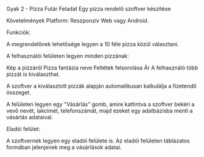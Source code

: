 Gyak 2 - Pizza Futár
Feladat
Egy pizza rendelő szoftver készítése

Követelmények
Platform: Reszponzív Web vagy Android.

Funkciók:

A megrendelőnek lehetősége legyen a 10 féle pizza közül választani.

A felhasználói felületen legyen minden pizzának:

Kép a pizzáról
Pizza fantázia neve
Feltétek felsorolása
Ár
A felhasználó több pizzát is kiválaszthat.

A szoftver a kiválasztott pizzák alapján automatikusan kalkulálja a fizetendő összeget.

A felületen legyen egy "Vásárlás" gomb, amire kattintva a szoftver bekéri a vevő nevét, lakcímét, telefonszámát, majd ezeket egy adatbázisba menti a vásárlás adataival.

Eladói felület:

A szoftvernek legyen egy eladói felülete is.
Az eladói felületen táblázatos formában jelenjenek meg a vásárlások adatai.
